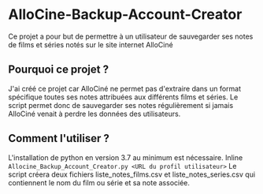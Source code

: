 # AlloCine-Backup-Account-Creator
Ce projet a pour but de permettre à un utilisateur de sauvegarder ses notes de films et séries notés sur le site internet AlloCiné

## Pourquoi ce projet ?
J'ai créé ce projet car AlloCiné ne permet pas d'extraire dans un format spécifique toutes ses notes attribuées aux différents films et séries. Le script permet donc de sauvegarder ses notes régulièrement si jamais AlloCiné venait à perdre les données des utilisateurs.

## Comment l'utiliser ?
L'installation de python en version 3.7 au minimum est nécessaire.
Inline `Allocine_Backup_Account_Creator.py <URL du profil utilisateur>`
Le script créera deux fichiers liste_notes_films.csv et liste_notes_series.csv qui contiennent le nom du film ou série et sa note associée.

